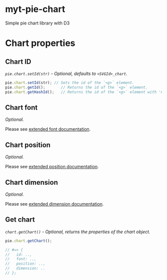 # myt-pie-chart
Simple pie chart library with D3

# Chart properties

## Chart ID

_`pie.chart.setId(str)` - Optional, defaults to `<SVGId>_chart`._

```JavaScript
pie.chart.setId(str); // Sets the id of the `<g>` element.
pie.chart.getId();       // Returns the id of the `<g>` element.
pie.chart.getHashId();   // Returns the id of the `<g>` element with '#' prefix.
```

## Chart font

_Optional._

Please see [extended font documentation](chart/font/).

## Chart position

_Optional._

Please see [extended position documentation](chart/position/).

## Chart dimension

_Optional._

Please see [extended dimension documentation](chart/dimension/).

## Get chart

_`chart.getChart()` - Optional, returns the properties of the chart object._

```JavaScript
pie.chart.getChart();

// #=> {
//   id: ..,
//   font: ..,
//   position: ..,
//   dimension: ..
// };
```
